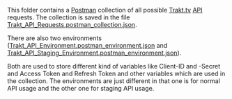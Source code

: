 This folder contains a [Postman](https://www.postman.com/) collection of all possible [Trakt.tv](https://trakt.tv/) [API](http://docs.trakt.apiary.io/#) requests.
The collection is saved in the file [Trakt_API_Requests.postman_collection.json](Trakt_API_Requests.postman_collection.json).

There are also two environments ([Trakt_API_Environment.postman_environment.json](Trakt_API_Environment.postman_environment.json) and [Trakt_API_Staging_Environment.postman_environment.json](Trakt_API_Staging_Environment.postman_environment.json)).

Both are used to store different kind of variables like Client-ID and -Secret and Access Token and Refresh Token and other variables which are used in the collection.
The environments are just different in that one is for normal API usage and the other one for staging API usage.
